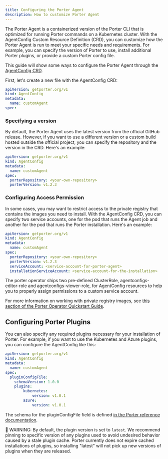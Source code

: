 ```yaml
---
title: Configuring the Porter Agent
description: How to customize Porter Agent
---
```


The Porter Agent is a containerized version of the Porter CLI that is optimized for running Porter commands on a Kubernetes cluster. With the AgentConfig Custom Resource Definition (CRD), you can customize how the Porter Agent is run to meet your specific needs and requirements. For example, you can specify the version of Porter to use, install additional Porter plugins, or provide a custom Porter config file.

This guide will show some ways to configure the Porter Agent through the [AgentConfig CRD](/operator/file-format/#agentconfig).

First, let's create a new file with the AgentConfig CRD:
```yaml
apiVersion: getporter.org/v1
kind: AgentConfig
metadata:
  name: customAgent
spec:
```

### Specifying a version

By default, the Porter Agent uses the latest version from the official GitHub release. However, if you want to use a different version or a custom build hosted outside the official project, you can specify the repository and the version in the CRD. Here's an example:
```yaml
apiVersion: getporter.org/v1
kind: AgentConfig
metadata:
  name: customAgent
spec:
  porterRepository: <your-own-repository>
  porterVersion: v1.2.3
```

### Configuring Access Permission

In some cases, you may want to restrict access to the private registry that contains the images you need to install. With the AgentConfig CRD, you can specify two service accounts, one for the pod that runs the Agent job and another for the pod that runs the Porter installation. Here's an example:
```yaml
apiVersion: getporter.org/v1
kind: AgentConfig
metadata:
  name: customAgent
spec:
  porterRepository: <your-own-repository>
  porterVersion: v1.2.3
  serviceAccount: <service-account-for-porter-agent>
  installationServiceAccount: <service-account-for-the-installation>
```

The porter operator ships two pre-defined ClusterRole, agentconfigs-editor-role and agentconfigs-viewer-role, for AgentConfig resources to help you to properly assign permissions to a custom service account.

For more information on working with private registry images, see [this section of the Porter Operator Quickstart Guide](/quickstart/#private-bundle-registries).



## Configuring Porter Plugins

You can also specify any required plugins necessary for your installation of Porter. For example, if you want to use the Kubernetes and Azure plugins, you can configure the AgentConfig like this:

```yaml
apiVersion: getporter.org/v1
kind: AgentConfig
metadata:
  name: customAgent
spec:
  pluginConfigFile:
    schemaVersion: 1.0.0
    plugins:
        kubernetes:
            version: v1.0.1
        azure:
            version: v1.0.1

```

The schema for the pluginConfigFile field is defined [in the Porter reference documentation](/reference/file-formats/#plugins).

🚨 WARNING: By default, the plugin version is set to `latest`. We recommend pinning to specific version of any plugins used to avoid undesired behavior caused by a stale plugin cache. Porter currently does not expire cached installations of plugins, so installing "latest" will not pick up new versions of plugins when they are released.